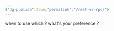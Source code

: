 ```yaml
---
{"dg-publish":true,"permalink":"/rest-vs-rpc/"}
---
```


when to use which ? what's your preference ?